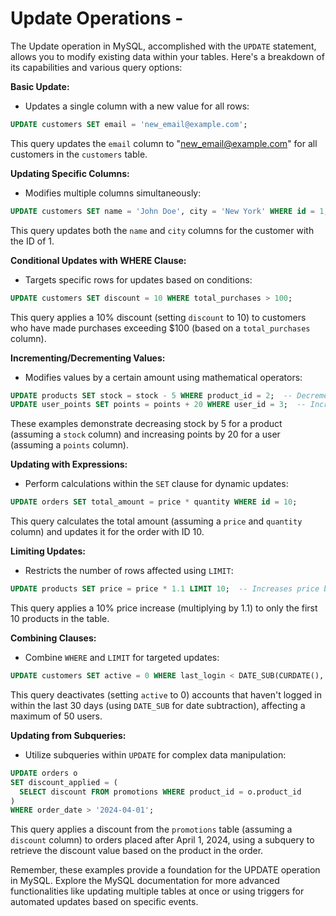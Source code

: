 # Update Operations -

The Update operation in MySQL, accomplished with the `UPDATE` statement, allows you to modify existing data within your tables. Here's a breakdown of its capabilities and various query options:

**Basic Update:**

- Updates a single column with a new value for all rows:

```sql
UPDATE customers SET email = 'new_email@example.com';
```

This query updates the `email` column to "new_email@example.com" for all customers in the `customers` table.

**Updating Specific Columns:**

- Modifies multiple columns simultaneously:

```sql
UPDATE customers SET name = 'John Doe', city = 'New York' WHERE id = 1;
```

This query updates both the `name` and `city` columns for the customer with the ID of 1.

**Conditional Updates with WHERE Clause:**

- Targets specific rows for updates based on conditions:

```sql
UPDATE customers SET discount = 10 WHERE total_purchases > 100;
```

This query applies a 10% discount (setting `discount` to 10) to customers who have made purchases exceeding $100 (based on a `total_purchases` column).

**Incrementing/Decrementing Values:**

- Modifies values by a certain amount using mathematical operators:

```sql
UPDATE products SET stock = stock - 5 WHERE product_id = 2;  -- Decrements stock by 5
UPDATE user_points SET points = points + 20 WHERE user_id = 3;  -- Increases points by 20
```

These examples demonstrate decreasing stock by 5 for a product (assuming a `stock` column) and increasing points by 20 for a user (assuming a `points` column).

**Updating with Expressions:**

- Perform calculations within the `SET` clause for dynamic updates:

```sql
UPDATE orders SET total_amount = price * quantity WHERE id = 10;
```

This query calculates the total amount (assuming a `price` and `quantity` column) and updates it for the order with ID 10.

**Limiting Updates:**

- Restricts the number of rows affected using `LIMIT`:

```sql
UPDATE products SET price = price * 1.1 LIMIT 10;  -- Increases price by 10% for the first 10 products
```

This query applies a 10% price increase (multiplying by 1.1) to only the first 10 products in the table.

**Combining Clauses:**

- Combine `WHERE` and `LIMIT` for targeted updates:

```sql
UPDATE customers SET active = 0 WHERE last_login < DATE_SUB(CURDATE(), INTERVAL 30 DAY) LIMIT 50;
```

This query deactivates (setting `active` to 0) accounts that haven't logged in within the last 30 days (using `DATE_SUB` for date subtraction), affecting a maximum of 50 users.

**Updating from Subqueries:**

- Utilize subqueries within `UPDATE` for complex data manipulation:

```sql
UPDATE orders o
SET discount_applied = (
  SELECT discount FROM promotions WHERE product_id = o.product_id
)
WHERE order_date > '2024-04-01';
```

This query applies a discount from the `promotions` table (assuming a `discount` column) to orders placed after April 1, 2024, using a subquery to retrieve the discount value based on the product in the order.

Remember, these examples provide a foundation for the UPDATE operation in MySQL. Explore the MySQL documentation for more advanced functionalities like updating multiple tables at once or using triggers for automated updates based on specific events.
